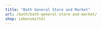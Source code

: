 ```yaml
---
title: "Bath General Store and Market"
url: /bath/bath-general-store-and-market/
shop: Lebensmittel
---
```

